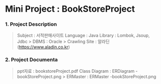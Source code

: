 Mini Project : BookStoreProject
==============
### 1. Project Description

> Subject : 서적판매사이트
  > Language : Java
   > Library : Lombok, Jsoup, Jdbc
     > DBMS : Oracle
        > Crawling Site : 알라딘(https://www.aladin.co.kr)

### 2. Project Documenta

> ppt자료 : bookstoreProject.pdf
  > Class Diagram : ERDiagram -bookStoreProject.png
    > ERMaster : ERMaster -bookStoreProject.png

